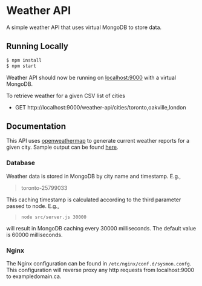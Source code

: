 # Weather API

A simple weather API that uses virtual MongoDB to store data.

## Running Locally

```sh
$ npm install
$ npm start
```

Weather API should now be running on [localhost:9000](http://localhost:9000/) with a virtual MongoDB.

To retrieve weather for a given CSV list of cities
- GET http://localhost:9000/weather-api/cities/toronto,oakville,london

## Documentation

This API uses [openweathermap](https://openweathermap.org/) to generate current weather reports for a given city.
Sample output can be found [here](https://github.com/dlampman/weather-api/blob/master/sample-output.json).

### Database

Weather data is stored in MongoDB by city name and timestamp. E.g.,
> toronto-25799033

This caching timestamp is calculated according to the third parameter passed to node. E.g.,
> `node src/server.js 30000`

will result in MongoDB caching every 30000 milliseconds. The default value is 60000 milliseconds.

### Nginx

The Nginx configuration can be found in `/etc/nginx/conf.d/sysmon.confg`. This configuration will reverse proxy any http requests from localhost:9000 to exampledomain.ca.

